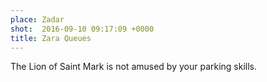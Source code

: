 ```yaml
---
place: Zadar
shot:  2016-09-10 09:17:09 +0000
title: Zara Queues
---
```


The Lion of Saint Mark is not amused by your parking skills.

